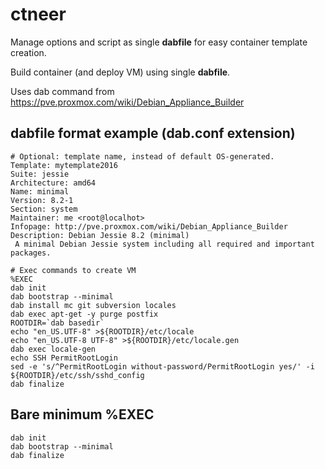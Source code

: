 # ctneer

Manage options and script as single **dabfile** for easy container template creation.

Build container (and deploy VM) using single **dabfile**.

Uses dab command from https://pve.proxmox.com/wiki/Debian_Appliance_Builder

## dabfile format example (dab.conf extension)

```
# Optional: template name, instead of default OS-generated.
Template: mytemplate2016
Suite: jessie
Architecture: amd64
Name: minimal
Version: 8.2-1
Section: system
Maintainer: me <root@localhot>
Infopage: http://pve.proxmox.com/wiki/Debian_Appliance_Builder
Description: Debian Jessie 8.2 (minimal)
 A minimal Debian Jessie system including all required and important packages.

# Exec commands to create VM
%EXEC
dab init
dab bootstrap --minimal
dab install mc git subversion locales
dab exec apt-get -y purge postfix
ROOTDIR=`dab basedir`
echo "en_US.UTF-8" >${ROOTDIR}/etc/locale
echo "en_US.UTF-8 UTF-8" >${ROOTDIR}/etc/locale.gen
dab exec locale-gen
echo SSH PermitRootLogin
sed -e 's/^PermitRootLogin without-password/PermitRootLogin yes/' -i ${ROOTDIR}/etc/ssh/sshd_config
dab finalize
```

## Bare minimum %EXEC 

```
dab init
dab bootstrap --minimal
dab finalize
```
